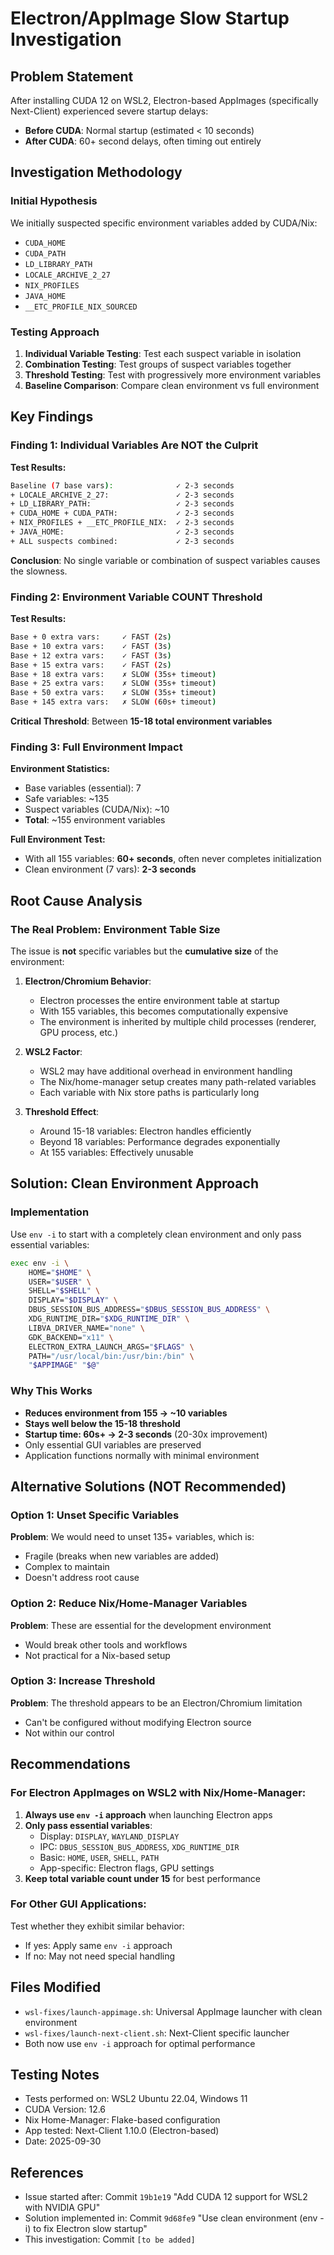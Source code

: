 # Electron/AppImage Slow Startup Investigation

## Problem Statement

After installing CUDA 12 on WSL2, Electron-based AppImages (specifically Next-Client) experienced severe startup delays:
- **Before CUDA**: Normal startup (estimated < 10 seconds)
- **After CUDA**: 60+ second delays, often timing out entirely

## Investigation Methodology

### Initial Hypothesis
We initially suspected specific environment variables added by CUDA/Nix:
- `CUDA_HOME`
- `CUDA_PATH`
- `LD_LIBRARY_PATH`
- `LOCALE_ARCHIVE_2_27`
- `NIX_PROFILES`
- `JAVA_HOME`
- `__ETC_PROFILE_NIX_SOURCED`

### Testing Approach
1. **Individual Variable Testing**: Test each suspect variable in isolation
2. **Combination Testing**: Test groups of suspect variables together
3. **Threshold Testing**: Test with progressively more environment variables
4. **Baseline Comparison**: Compare clean environment vs full environment

## Key Findings

### Finding 1: Individual Variables Are NOT the Culprit

**Test Results:**
```bash
Baseline (7 base vars):              ✓ 2-3 seconds
+ LOCALE_ARCHIVE_2_27:               ✓ 2-3 seconds
+ LD_LIBRARY_PATH:                   ✓ 2-3 seconds
+ CUDA_HOME + CUDA_PATH:             ✓ 2-3 seconds
+ NIX_PROFILES + __ETC_PROFILE_NIX:  ✓ 2-3 seconds
+ JAVA_HOME:                         ✓ 2-3 seconds
+ ALL suspects combined:             ✓ 2-3 seconds
```

**Conclusion**: No single variable or combination of suspect variables causes the slowness.

### Finding 2: Environment Variable COUNT Threshold

**Test Results:**
```bash
Base + 0 extra vars:     ✓ FAST (2s)
Base + 10 extra vars:    ✓ FAST (3s)
Base + 12 extra vars:    ✓ FAST (3s)
Base + 15 extra vars:    ✓ FAST (2s)
Base + 18 extra vars:    ✗ SLOW (35s+ timeout)
Base + 25 extra vars:    ✗ SLOW (35s+ timeout)
Base + 50 extra vars:    ✗ SLOW (35s+ timeout)
Base + 145 extra vars:   ✗ SLOW (60s+ timeout)
```

**Critical Threshold**: Between **15-18 total environment variables**

### Finding 3: Full Environment Impact

**Environment Statistics:**
- Base variables (essential): 7
- Safe variables: ~135
- Suspect variables (CUDA/Nix): ~10
- **Total**: ~155 environment variables

**Full Environment Test:**
- With all 155 variables: **60+ seconds**, often never completes initialization
- Clean environment (7 vars): **2-3 seconds**

## Root Cause Analysis

### The Real Problem: Environment Table Size

The issue is **not** specific variables but the **cumulative size** of the environment:

1. **Electron/Chromium Behavior**:
   - Electron processes the entire environment table at startup
   - With 155 variables, this becomes computationally expensive
   - The environment is inherited by multiple child processes (renderer, GPU process, etc.)

2. **WSL2 Factor**:
   - WSL2 may have additional overhead in environment handling
   - The Nix/home-manager setup creates many path-related variables
   - Each variable with Nix store paths is particularly long

3. **Threshold Effect**:
   - Around 15-18 variables: Electron handles efficiently
   - Beyond 18 variables: Performance degrades exponentially
   - At 155 variables: Effectively unusable

## Solution: Clean Environment Approach

### Implementation

Use `env -i` to start with a completely clean environment and only pass essential variables:

```bash
exec env -i \
    HOME="$HOME" \
    USER="$USER" \
    SHELL="$SHELL" \
    DISPLAY="$DISPLAY" \
    DBUS_SESSION_BUS_ADDRESS="$DBUS_SESSION_BUS_ADDRESS" \
    XDG_RUNTIME_DIR="$XDG_RUNTIME_DIR" \
    LIBVA_DRIVER_NAME="none" \
    GDK_BACKEND="x11" \
    ELECTRON_EXTRA_LAUNCH_ARGS="$FLAGS" \
    PATH="/usr/local/bin:/usr/bin:/bin" \
    "$APPIMAGE" "$@"
```

### Why This Works

- **Reduces environment from 155 → ~10 variables**
- **Stays well below the 15-18 threshold**
- **Startup time: 60s+ → 2-3 seconds** (20-30x improvement)
- Only essential GUI variables are preserved
- Application functions normally with minimal environment

## Alternative Solutions (NOT Recommended)

### Option 1: Unset Specific Variables
**Problem**: We would need to unset 135+ variables, which is:
- Fragile (breaks when new variables are added)
- Complex to maintain
- Doesn't address root cause

### Option 2: Reduce Nix/Home-Manager Variables
**Problem**: These are essential for the development environment
- Would break other tools and workflows
- Not practical for a Nix-based setup

### Option 3: Increase Threshold
**Problem**: The threshold appears to be an Electron/Chromium limitation
- Can't be configured without modifying Electron source
- Not within our control

## Recommendations

### For Electron AppImages on WSL2 with Nix/Home-Manager:

1. **Always use `env -i` approach** when launching Electron apps
2. **Only pass essential variables**:
   - Display: `DISPLAY`, `WAYLAND_DISPLAY`
   - IPC: `DBUS_SESSION_BUS_ADDRESS`, `XDG_RUNTIME_DIR`
   - Basic: `HOME`, `USER`, `SHELL`, `PATH`
   - App-specific: Electron flags, GPU settings
3. **Keep total variable count under 15** for best performance

### For Other GUI Applications:

Test whether they exhibit similar behavior:
- If yes: Apply same `env -i` approach
- If no: May not need special handling

## Files Modified

- `wsl-fixes/launch-appimage.sh`: Universal AppImage launcher with clean environment
- `wsl-fixes/launch-next-client.sh`: Next-Client specific launcher
- Both now use `env -i` approach for optimal performance

## Testing Notes

- Tests performed on: WSL2 Ubuntu 22.04, Windows 11
- CUDA Version: 12.6
- Nix Home-Manager: Flake-based configuration
- App tested: Next-Client 1.10.0 (Electron-based)
- Date: 2025-09-30

## References

- Issue started after: Commit `19b1e19` "Add CUDA 12 support for WSL2 with NVIDIA GPU"
- Solution implemented in: Commit `9d68fe9` "Use clean environment (env -i) to fix Electron slow startup"
- This investigation: Commit `[to be added]`